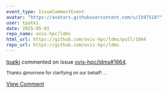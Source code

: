 ```yaml
---
event_type: IssueCommentEvent
avatar: "https://avatars.githubusercontent.com/u/1597518?"
user: tpatki
date: 2025-05-01
repo_name: ovis-hpc/ldms
html_url: https://github.com/ovis-hpc/ldms/pull/1664
repo_url: https://github.com/ovis-hpc/ldms
---
```


<a href='https://github.com/tpatki' target='_blank'>tpatki</a> commented on issue <a href='https://github.com/ovis-hpc/ldms/pull/1664' target='_blank'>ovis-hpc/ldms#1664</a>.

<small>Thanks @morrone for clarifying on our behalf!...</small>

<a href='https://github.com/ovis-hpc/ldms/pull/1664' target='_blank'>View Comment</a>